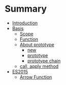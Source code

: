 # Summary

* [Introduction](README.md)
* [Basis]()
  * [Scope](docs/scope.md)
  * [Function](docs/function.md)
  * [About prototype](docs/prototype.md)
    * [new](docs/prototype/new.md)
    * [prototype](docs/prototype/prototype.md)
    * [prototype chain](docs/prototype/chain.md)
  * [call, apply method](docs/call_apply.md)
* [ES2015]()
  * [Arrow Function](docs/arrow_func.md)
